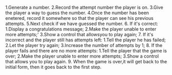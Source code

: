1.Generate a number.
2.Record the attempt number the player is on.
3.Give the player a way to guess the number.
4.Once the number has been enetered, record it somewhere so that the player can see his previous attempts.
5.Next check if we have guessed the number.
6. If it's correct:
  1.Display a congratulations message;
  2.Make the player unable to enter more attempts;'
  3.Show a control that allowsyou to play again;
7. If it's incorrect and the player still has attempts left:
  1.Tell the player he has failed;
  2.Let the player try again;
  3.Increase the number of attempts by 1;
8. If the player fails and there are no more attempts:
  1.Tell the player that the game is over;
  2.Make the player unable to enter more attempts;
  3.Show a control that allows you to play again.
9. When the game is over,it will get back to the initial form, then it goes back to the first step.
